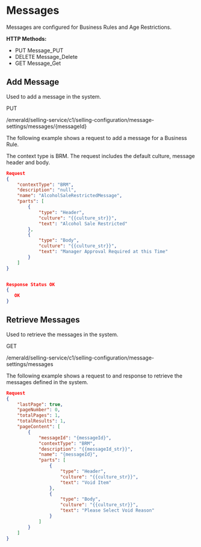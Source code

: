 # Messages

Messages are configured for Business Rules and Age Restrictions.

**HTTP Methods:**

- PUT Message_PUT
- DELETE Message_Delete
- GET Message_Get

## Add Message

Used to add a message in the system.

PUT

/emerald/selling-service/c1/selling-configuration/message-settings/messages/{messageId}

The following example shows a request to add a message for a Business Rule.

The context type is BRM. The request includes the default culture, message header and body.

```json
Request
{
    "contextType": "BRM",
    "description": "null",
    "name": "AlcoholSaleRestrictedMessage",
    "parts": [
        {
            "type": "Header",
            "culture": "{{culture_str}}",
            "text": "Alcohol Sale Restricted"
        },
        {
            "type": "Body",
            "culture": "{{culture_str}}",
            "text": "Manager Approval Required at this Time"
        }
    ]
}


Response Status OK
{
   OK
}
```

## Retrieve Messages

Used to retrieve the messages in the system.

GET

/emerald/selling-service/c1/selling-configuration/message-settings/messages

The following example shows a request to and response to retrieve the messages defined in the system.

```json
Request
{
    "lastPage": true,
    "pageNumber": 0,
    "totalPages": 1,
    "totalResults": 1,
    "pageContent": [
        {
            "messageId": "{messageId}",
            "contextType": "BRM",
            "description": "{{messageId_str}}",
            "name": "{messageId}",
            "parts": [
                {
                    "type": "Header",
                    "culture": "{{culture_str}}",
                    "text": "Void Item"
                },
                {
                    "type": "Body",
                    "culture": "{{culture_str}}",
                    "text": "Please Select Void Reason"
                }
            ]
        }
    ]
}
